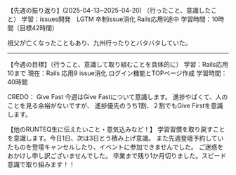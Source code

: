 【先週の振り返り】(2025-04-13~2025-04-20)
（行ったこと、意識したこと）
学習：issues開発　LGTM
      卒制issue消化
		  Rails応用9途中
学習時間：10時間（目標42時間）

祖父が亡くなったこともあり、九州行ったりとバタバタしていた。

***
【今週の目標】（行うこと、意識して取り組むことを具体的に）
学習：Rails応用 10まで 現在：Rails 応用9 
     issue消化 ログイン機能とTOPページ作成
学習時間：40時間

CREDO： Give Fast
今週はGive Fastについて意識します。
進捗やばくて、人のことを見る余裕がないですが、
進捗優先のうち1割、２割でもGive Firstを意識します。

【他のRUNTEQ生に伝えたいこと・意気込みなど！】
学習習慣を取り戻すことを意識します。今日1日、次は3日とう積み上げ意識。
また先週登壇予約していたものを登壇キャンセルしたり、イベントに参加できませんでした。
ご迷惑をおかけし申し訳ございませんでした。
卒業まで残り1か月切りました。スピード意識で取り組みます！！